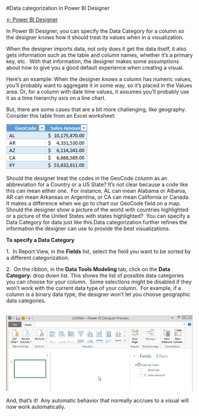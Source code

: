 <properties pageTitle="Data categorization in Power BI Designer" description="Data categorization in Power BI Designer" services="powerbi" documentationCenter="" authors="v-anpasi" manager="mblythe" editor=""/>
<tags ms.service="powerbi" ms.devlang="NA" ms.topic="article" ms.tgt_pltfrm="NA" ms.workload="powerbi" ms.date="06/19/2015" ms.author="v-anpasi"/>
#Data categorization in Power BI Designer

[← Power BI Designer](https://support.powerbi.com/knowledgebase/topics/68530-power-bi-designer)

In Power BI Designer, you can specify the Data Category for a column so the designer knows how it should treat its values when in a visualization.

When the designer imports data, not only does it get the data itself, it also gets information such as the table and column names, whether it’s a primary key, etc.  With that information, the designer makes some assumptions about how to give you a good default experience when creating a visual.  

Here’s an example: When the designer knows a column has numeric values, you’ll probably want to aggregate it in some way, so it’s placed in the Values area. Or, for a column with date time values, it assumes you’ll probably use it as a time hierarchy axis on a line chart.

But, there are some cases that are a bit more challenging, like geography. Consider this table from an Excel worksheet:

![](media/powerbi-designer-data-categorization/DataCategorizationTable.png)

Should the designer treat the codes in the GeoCode column as an abbreviation for a Country or a US State? It’s not clear because a code like this can mean either one.  For instance, AL can mean Alabama or Albania, AR can mean Arkansas or Argentina, or CA can mean California or Canada. It makes a difference when we go to chart our GeoCode field on a map.  Should the designer show a picture of the world with countries highlighted or a picture of the United States with states highlighted?  You can specify a Data Category for data just like this.Data categorization further refines the information the designer can use to provide the best visualizations.

**To specify a Data Category**

1.  In Report View, in the **Fields** list, select the field you want to be sorted by a different categorization.

2.  On the ribbon, in the **Data Tools Modeling** tab, click on the **Data Category:** drop down list. This shows the list of possible data categories you can choose for your column.  Some selections might be disabled if they won’t work with the current data type of your column.  For example, if a column is a binary data type, the designer won’t let you choose geographic data categories.  

 ![](media/powerbi-designer-data-categorization/DataCategorization.gif)




And, that’s it!  Any automatic behavior that normally accrues to a visual will now work automatically.


